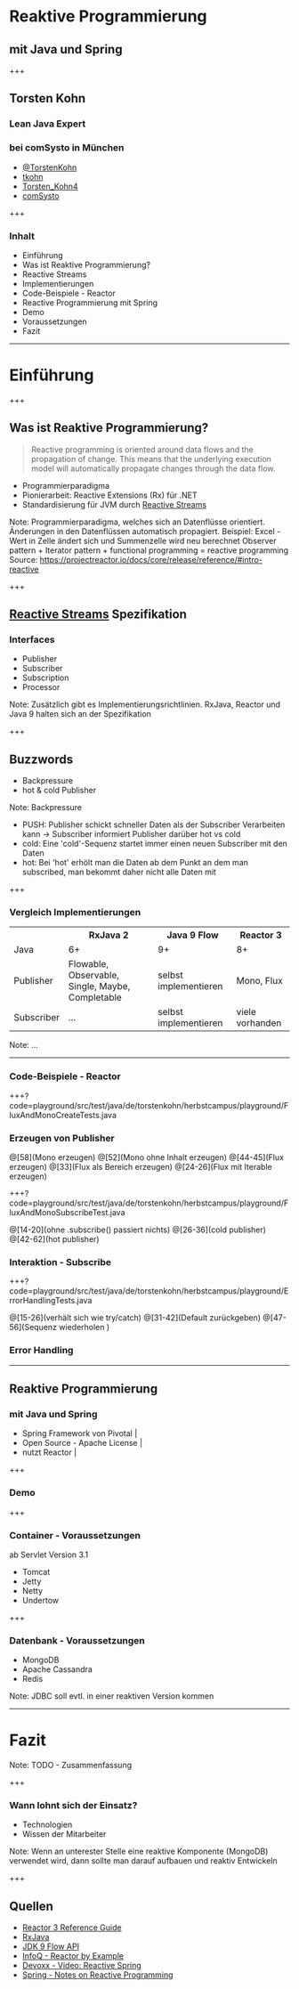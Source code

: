 
# Reaktive Programmierung 
## mit Java und Spring

+++

## Torsten Kohn
### Lean Java Expert
### bei comSysto in München
<ul class="hide-list-style-type">
  <li><i class="fa fa-twitter-square"></i> <a target="_blank" href="https://twitter.com/TorstenKohn">@TorstenKohn</a></li>
  <li><i class="fa fa-github-square"></i> <a target="_blank" href="https://github.com/tkohn">tkohn</a></li>
  <li><i class="fa fa-xing-square"></i> <a target="_blank" href="https://www.xing.com/profile/Torsten_Kohn4">Torsten_Kohn4</a></li>
  <li><i class="fa fa-building-o"></i> <a target="_blank" href="https://comsysto.com/">comSysto</a></li>
</ul>
+++

### Inhalt

* Einführung
 * Was ist Reaktive Programmierung?
 * Reactive Streams
 * Implementierungen
* Code-Beispiele - Reactor
* Reactive Programmierung mit Spring
 * Demo
 * Voraussetzungen
* Fazit

---

# Einführung

+++

## Was ist Reaktive Programmierung?

> Reactive programming is oriented around data flows and the propagation of change. 
> This means that the underlying execution model will automatically propagate changes through the data flow.

<ul>
  <li class="fragment">Programmierparadigma</li>
  <li class="fragment">Pionierarbeit: Reactive Extensions (Rx) für .NET</li>
  <li class="fragment">Standardisierung für JVM durch <a target="_blank" href="https://github.com/reactive-streams/reactive-streams-jvm">Reactive Streams</a></li>
</ul>

Note:
Programmierparadigma, welches sich an Datenflüsse orientiert.
Änderungen in den Datenflüssen automatisch propagiert.
Beispiel: Excel - Wert in Zelle ändert sich und Summenzelle wird neu berechnet
Observer pattern + Iterator pattern + functional programming = reactive programming
Source: https://projectreactor.io/docs/core/release/reference/#intro-reactive

+++

## [Reactive Streams](https://github.com/reactive-streams/reactive-streams-jvm) Spezifikation
### Interfaces

- Publisher
- Subscriber
- Subscription
- Processor

Note:
Zusätzlich gibt es Implementierungsrichtlinien.
RxJava, Reactor und Java 9 halten sich an der Spezifikation

+++

## Buzzwords

- Backpressure
- hot & cold Publisher

Note:
Backpressure
 - PUSH: Publisher schickt schneller Daten als der Subscriber Verarbeiten kann -> Subscriber informiert Publisher darüber 
hot vs cold
- cold: Eine 'cold'-Sequenz startet immer einen neuen Subscriber mit den Daten
-  hot: Bei 'hot' erhölt man die Daten ab dem Punkt an dem man subscribed, man bekommt daher nicht alle Daten mit

+++

### Vergleich Implementierungen

<table>
  <tr>
    <th></th>
    <th>RxJava 2</th>
    <th>Java 9 Flow</th>
    <th>Reactor 3</th> 
  </tr>
  <tr class="fragment">
    <td>Java</td>
    <td>6+</td>
    <td>9+</td>
    <td>8+</td>
  </tr>
  <tr class="fragment">
    <td>Publisher</td>
    <td>Flowable, Observable, Single, Maybe, Completable</td>
    <td>selbst implementieren</td>
    <td>Mono, Flux</td>
   </tr>
  <tr class="fragment">
    <td>Subscriber</td>
    <td>...</td>
    <td>selbst implementieren</td>
    <td>viele vorhanden</td>
   </tr>
</table>

Note:
...

---

### Code-Beispiele - Reactor

+++?code=playground/src/test/java/de/torstenkohn/herbstcampus/playground/FluxAndMonoCreateTests.java

### Erzeugen von Publisher

@[58](Mono erzeugen)
@[52](Mono ohne Inhalt erzeugen)
@[44-45](Flux erzeugen)
@[33](Flux als Bereich erzeugen)
@[24-26](Flux mit Iterable erzeugen)

+++?code=playground/src/test/java/de/torstenkohn/herbstcampus/playground/FluxAndMonoSubscribeTest.java

@[14-20](ohne .subscribe() passiert nichts)
@[26-36](cold publisher)
@[42-62](hot publisher)

### Interaktion - Subscribe

+++?code=playground/src/test/java/de/torstenkohn/herbstcampus/playground/ErrorHandlingTests.java

@[15-26](verhält sich wie try/catch)
@[31-42](Default zurückgeben)
@[47-56](Sequenz wiederholen )

### Error Handling

---

## Reaktive Programmierung 
### mit Java und Spring

- Spring Framework von Pivotal |
- Open Source - Apache License |
- nutzt Reactor |

+++

### Demo

+++

### Container - Voraussetzungen

ab Servlet Version 3.1

- Tomcat
- Jetty
- Netty
- Undertow

+++

### Datenbank - Voraussetzungen

- MongoDB
- Apache Cassandra
- Redis

Note:
JDBC soll evtl. in einer reaktiven Version kommen

---

# Fazit

Note:
TODO - Zusammenfassung

+++

### Wann lohnt sich der Einsatz?

- Technologien
- Wissen der Mitarbeiter

Note:
Wenn an unterester Stelle eine reaktive Komponente (MongoDB) verwendet wird, 
dann sollte man darauf aufbauen und reaktiv Entwickeln

+++

## Quellen

* [Reactor 3 Reference Guide](https://projectreactor.io/docs/core/release/reference/)
* [RxJava](https://github.com/ReactiveX/RxJava)
* [JDK 9 Flow API](https://community.oracle.com/docs/DOC-1006738)
* [InfoQ - Reactor by Example](https://www.infoq.com/articles/reactor-by-example)
* [Devoxx - Video: Reactive Spring](https://www.youtube.com/watch?v=TZUZgU6rsNY)
* [Spring - Notes on Reactive Programming](https://spring.io/blog/2016/06/07/notes-on-reactive-programming-part-i-the-reactive-landscape)

